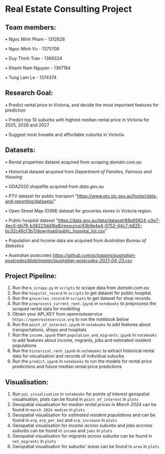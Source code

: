 # Real Estate Consulting Project

## Team members:
• Ngoc Minh Pham - 1312628

• Ngoc Minh Vu - 1375708

• Duy Thinh Tran - 1369324

• Khanh Nam Nguyen - 1367184

• Tung Lam Le - 1374374


## Research Goal:
• Predict rental price in Victoria, and decide the most important features for prediction

• Predict top 10 suburbs with highest median rental price in Victoria for 2025, 2026 and 2027

• Suggest most liveable and affordable suburbs in Victoria 

## Datasets:
• Rental properties dataset acquired from scraping *domain.com.au*

• Historical dataset acquired from *Department of Families, Fairness and Housing*

• GDA2020 shapefile acquired from *data.gov.au*

• PTV dataset for public transport "https://www.ptv.vic.gov.au/footer/data-and-reporting/datasets/"

• Open Street Map (OSM) dataset for groceries stores in Victoria region.

• Public hospital dataset "https://data.gov.au/data/dataset/88a95824-c0e7-4ec0-bb78-b36223dd16a8/resource/43b9e4a4-0752-44c7-b825-bc32c46cf3b7/download/public_hospital_list.csv"

• Population and Income data are acquired from *Australian Bureau of Statistics*

• Australian postcodes *https://github.com/schappim/australian-postcodes/blob/master/australian-postcodes-2021-04-23.csv*


## Project Pipeline:
1. Run the `m_scrape.py` in `scripts` to scrape data from *domain.com.au*
2. Run the `hospital_record` in `scripts` to get dataset for public hospital.
3. Run the `groceries_record` in `scripts` to get dataset for shop records.
4. Run the `preprocess_current_rent.ipynb` in `notebooks` to preprocess the scraped rental data for modelling
5. Obtain your API_KEY from openrouteservice `https://openrouteservice.org` to run the notebook below
6. Run the `point_of_interest.ipynb` in `notebooks` to add features about transportations, shops and hospitals
7. Run the `income.ipynb` then `population_and_migrants.ipynb` in `notebooks` to add features about income, migrants, jobs and estimated resident populations
8. Run the `historical_rent.ipynb` in `notebooks` to extract historical rental data for visualisation and records of individual suburbs
9. Run the `predict.ipynb` in `notebooks` to run the models for rental price predictions and future median rental price predictions


## Visualisation:
1. Run `poi_visualisation` in `notebooks` for *points of interest* geospatial visualisation, plots can be found in `point_of_interest` in `plots`
2. Geospatial visualisation for *median rental prices in March 2024* can be found in `march 2024 median` in `plots`
3. Geospatial visualisation for *estimated resident populations* and  can be found in `erp`, `erp_per_km2` and `erp_increase` in `plots`
4. Geospatial visualisation for *income across suburbs* and *jobs accross suburbs* can be found in `income` and `jobs` in `plots`
5. Geospatial visualisation for *migrants across suburbs* can be found in `net_migrants` in `plots`
6. Geospatial visualisation for *suburbs' areas* can be found in `area` in `plots`

